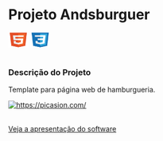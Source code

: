 # Projeto Andsburguer
<div style="display: inline_block">
  <img align="center" height="30" width="40" src="https://raw.githubusercontent.com/devicons/devicon/master/icons/html5/html5-original.svg">
  <img align="center" height="30" width="40" src="https://raw.githubusercontent.com/devicons/devicon/master/icons/css3/css3-original.svg">
</div><br>


### Descrição do Projeto</h2>

<p>Template para página web de hamburgueria.</p>

<div align="left">
  <a href="https://picasion.com/"><img src="https://i.picasion.com/pic92/c0a2bd446e4e7f2c63f3f85bf8959b66.gif" width="500" height="259" border="0" alt="https://picasion.com/" /></a>
</div><br/>

[Veja a apresentação do software](https://www.linkedin.com/posts/anderson-ferreira-5ab93865_html5-css3-git-activity-6820723067350720513-ECCL?utm_source=share&utm_medium=member_desktop)
